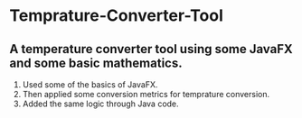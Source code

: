 # Temprature-Converter-Tool
## A temperature converter tool using some JavaFX and some basic mathematics.
1. Used some of the basics of JavaFX.
2. Then applied some conversion metrics for temprature conversion.
3. Added the same logic through Java code.
